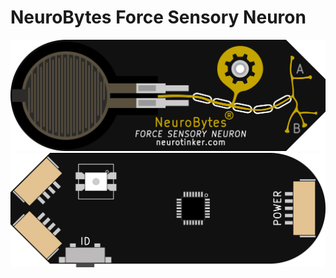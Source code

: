 # NeuroBytes Force Sensory Neuron
![NeuroBytes Force Sensory Neuron PCB front](/HARDWARE/NeuroBytes_Force_Sensor.png)
![NeuroBytes Force Sensory Neuron PCB back](/HARDWARE/NeuroBytes_Force_Sensor_back.png)
